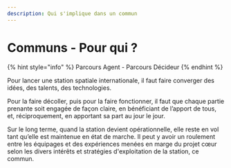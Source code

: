 ```yaml
---
description: Qui s'implique dans un commun
---
```


# Communs - Pour qui ?

{% hint style="info" %}
Parcours Agent - Parcours Décideur
{% endhint %}

Pour lancer une station spatiale internationale, il faut faire converger des idées, des talents, des technologies.

Pour la faire décoller, puis pour la faire fonctionner, il faut que chaque partie prenante soit engagée de façon claire, en bénéficiant de l’apport de tous, et, réciproquement, en apportant sa part au jour le jour.

Sur le long terme, quand la station devient opérationnelle, elle reste en vol tant qu’elle est maintenue en état de marche. Il peut y avoir un roulement entre les équipages et des expériences menées en marge du projet cœur selon les divers intérêts et stratégies d'exploitation de la station, ce commun.







